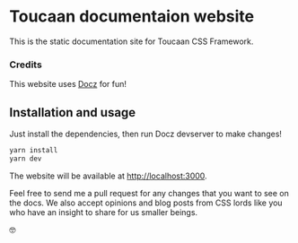 # Toucaan documentaion website

This is the static documentation site for Toucaan CSS Framework.

### Credits

This website uses [Docz](http://docz.site) for fun!

## Installation and usage

Just install the dependencies, then run Docz devserver to make changes!

```bash
yarn install
yarn dev
```

The website will be available at [http://localhost:3000](http://localhost:3000).

Feel free to send me a pull request for any changes that you want to see on the docs. We also accept opinions and blog posts from CSS lords like you who have an insight to share for us smaller beings.

🤓
